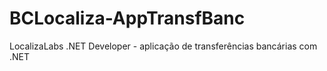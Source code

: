 # BCLocaliza-AppTransfBanc
LocalizaLabs .NET Developer - aplicação de transferências bancárias com .NET
